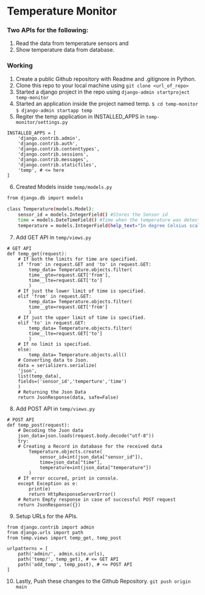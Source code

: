 # Temperature Monitor

### Two APIs for the following:
1) Read the data from temperature sensors and  
2) Show temperature data from database.


### Working
1. Create a public Github repository with Readme and .gitignore in Python.
2. Clone this repo to your local machine using 
`git clone <url_of_repo>`
3. Started a django project in the repo using 
`django-admin startproject temp-monitor`
4. Started an application inside the project named temp.
`$ cd temp-monitor`
`$ django-admin startapp temp`
5. Regiter the temp application in INSTALLED_APPS in `temp-monitor/settings.py`
```
INSTALLED_APPS = [
    'django.contrib.admin',
    'django.contrib.auth',
    'django.contrib.contenttypes',
    'django.contrib.sessions',
    'django.contrib.messages',
    'django.contrib.staticfiles',
    'temp', # <= here
]
```
6. Created Models inside `temp/models.py`
```sh
from django.db import models

class Temperature(models.Model):
    sensor_id = models.IntegerField() #Stores the Sensor id
    time = models.DateTimeField() #Time when the temperature was detected
    temperature = models.IntegerField(help_text="In degree Celsius scale")
```
7. Add GET API in `temp/views.py`
```
# GET API
def temp_get(request):
    # If both the limits for time are specified.
    if 'from' in request.GET and 'to' in request.GET:
        temp_data= Temperature.objects.filter(
        time__gte=request.GET['from'], 
        time__lte=request.GET['to']
        )
    # If just the lower limit of time is specified.
    elif 'from' in request.GET:
        temp_data= Temperature.objects.filter(
        time__gte=request.GET['from']
        )
    # If just the upper limit of time is specified.
    elif 'to' in request.GET:
        temp_data= Temperature.objects.filter(
        time__lte=request.GET['to']
        )
    # If no limit is specified.
    else:
        temp_data= Temperature.objects.all()
    # Converting data to Json.
    data = serializers.serialize(
    'json', 
    list(temp_data), 
    fields=('sensor_id','temperture','time')
    )
    # Returning the Json Data
    return JsonResponse(data, safe=False)
```
 8. Add POST API in `temp/views.py`
```
# POST API
def temp_post(request):
    # Decoding the Json data
    json_data=json.loads(request.body.decode("utf-8")) 
    try:
    # Creating a Record in database for the received data
        Temperature.objects.create(
            sensor_id=int(json_data["sensor_id"]),
            time=json_data["time"],
            temperature=int(json_data["temperature"])
        )
    # If error occured, print in console.
    except Exception as e:
        print(e)
        return HttpResponseServerError()
    # Return Empty response in case of successful POST request
    return JsonResponse({})
```
9. Setup URLs for the APIs.
```
from django.contrib import admin
from django.urls import path
from temp.views import temp_get, temp_post

urlpatterns = [
    path('admin/', admin.site.urls),
    path('temp/', temp_get), # <= GET API
    path('add_temp', temp_post), # <= POST API
]
```
10. Lastly, Push these changes to the Github Repository.
`git push origin main`

